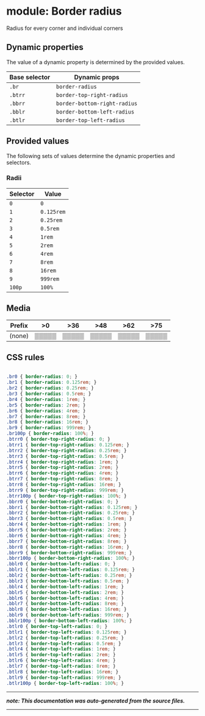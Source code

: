 # module: Border radius

Radius for every corner and individual corners








## Dynamic properties
The value of a dynamic property is determined by the provided values.

| Base selector | Dynamic props |
| ------------- | ------------- |
| `.br` |`border-radius`|
| `.btrr` |`border-top-right-radius`|
| `.bbrr` |`border-bottom-right-radius`|
| `.bblr` |`border-bottom-left-radius`|
| `.btlr` |`border-top-left-radius`|





## Provided values
The following sets of values determine the dynamic properties and selectors.

### Radii

Selector  | Value
--------- | ---------
`0` | `0`
`1` | `0.125rem`
`2` | `0.25rem`
`3` | `0.5rem`
`4` | `1rem`
`5` | `2rem`
`6` | `4rem`
`7` | `8rem`
`8` | `16rem`
`9` | `999rem`
`100p` | `100%`





## Media





| Prefix  |  >0 |  >36 |  >48 |  >62 |  >75 | 
| :------:  |  :---------: |  :---------: |  :---------: |  :---------: |  :---------: | 
|  (none)  |▒▒▒▒▒|▒▒▒▒▒|▒▒▒▒▒|▒▒▒▒▒|▒▒▒▒▒|






## CSS rules
```css

.br0 { border-radius: 0; }
.br1 { border-radius: 0.125rem; }
.br2 { border-radius: 0.25rem; }
.br3 { border-radius: 0.5rem; }
.br4 { border-radius: 1rem; }
.br5 { border-radius: 2rem; }
.br6 { border-radius: 4rem; }
.br7 { border-radius: 8rem; }
.br8 { border-radius: 16rem; }
.br9 { border-radius: 999rem; }
.br100p { border-radius: 100%; }
.btrr0 { border-top-right-radius: 0; }
.btrr1 { border-top-right-radius: 0.125rem; }
.btrr2 { border-top-right-radius: 0.25rem; }
.btrr3 { border-top-right-radius: 0.5rem; }
.btrr4 { border-top-right-radius: 1rem; }
.btrr5 { border-top-right-radius: 2rem; }
.btrr6 { border-top-right-radius: 4rem; }
.btrr7 { border-top-right-radius: 8rem; }
.btrr8 { border-top-right-radius: 16rem; }
.btrr9 { border-top-right-radius: 999rem; }
.btrr100p { border-top-right-radius: 100%; }
.bbrr0 { border-bottom-right-radius: 0; }
.bbrr1 { border-bottom-right-radius: 0.125rem; }
.bbrr2 { border-bottom-right-radius: 0.25rem; }
.bbrr3 { border-bottom-right-radius: 0.5rem; }
.bbrr4 { border-bottom-right-radius: 1rem; }
.bbrr5 { border-bottom-right-radius: 2rem; }
.bbrr6 { border-bottom-right-radius: 4rem; }
.bbrr7 { border-bottom-right-radius: 8rem; }
.bbrr8 { border-bottom-right-radius: 16rem; }
.bbrr9 { border-bottom-right-radius: 999rem; }
.bbrr100p { border-bottom-right-radius: 100%; }
.bblr0 { border-bottom-left-radius: 0; }
.bblr1 { border-bottom-left-radius: 0.125rem; }
.bblr2 { border-bottom-left-radius: 0.25rem; }
.bblr3 { border-bottom-left-radius: 0.5rem; }
.bblr4 { border-bottom-left-radius: 1rem; }
.bblr5 { border-bottom-left-radius: 2rem; }
.bblr6 { border-bottom-left-radius: 4rem; }
.bblr7 { border-bottom-left-radius: 8rem; }
.bblr8 { border-bottom-left-radius: 16rem; }
.bblr9 { border-bottom-left-radius: 999rem; }
.bblr100p { border-bottom-left-radius: 100%; }
.btlr0 { border-top-left-radius: 0; }
.btlr1 { border-top-left-radius: 0.125rem; }
.btlr2 { border-top-left-radius: 0.25rem; }
.btlr3 { border-top-left-radius: 0.5rem; }
.btlr4 { border-top-left-radius: 1rem; }
.btlr5 { border-top-left-radius: 2rem; }
.btlr6 { border-top-left-radius: 4rem; }
.btlr7 { border-top-left-radius: 8rem; }
.btlr8 { border-top-left-radius: 16rem; }
.btlr9 { border-top-left-radius: 999rem; }
.btlr100p { border-top-left-radius: 100%; }

```

- - - - -
_**note: This documentation was auto-generated from the source files.**_
- - - - -